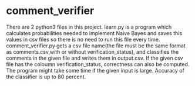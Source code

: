 # comment_verifier

There are 2 python3 files in this project. learn.py is a program which calculates probabilities needed to implement Naive Bayes and saves this values in csv files so there is no need to run this file every time. comment_verifier.py gets a csv file name(the file must be the same format as comments.csv,with or without verification_status), and classifies the comments in the given file and writes them in output.csv. If the given csv file has the coloumn verification_status, correctness can also be computed. The program might take some time if the given input is large. Accuracy of the classifier is up to 80 percent.
